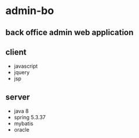 # admin-bo
## back office admin web application
## client
- javascript
- jquery
- jsp

## server
- java 8
- spring 5.3.37
- mybatis
- oracle
